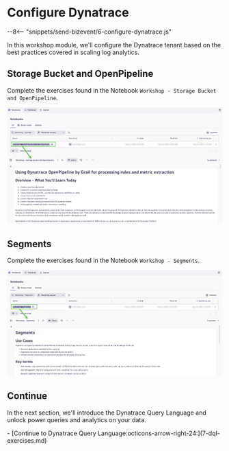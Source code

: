 # Configure Dynatrace
--8<-- "snippets/send-bizevent/6-configure-dynatrace.js"

In this workshop module, we'll configure the Dynatrace tenant based on the best practices covered in scaling log analytics.

## Storage Bucket and OpenPipeline

Complete the exercises found in the Notebook `Workshop - Storage Bucket and OpenPipeline`.

![OpenPipeline](./img/configure-dynatrace_notebook_openpipeline.png)

## Segments

Complete the exercises found in the Notebook `Workshop - Segments`.

![Segments](./img/configure-dynatrace_notebook_segments.png)

## Continue

In the next section, we'll introduce the Dynatrace Query Language and unlock power queries and analytics on your data.

<div class="grid cards" markdown>
- [Continue to Dynatrace Query Language:octicons-arrow-right-24:](7-dql-exercises.md)
</div>
